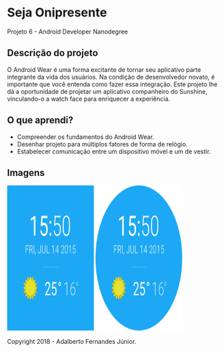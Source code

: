 # Seja Onipresente  #

Projeto 6 - Android Developer Nanodegree

## Descrição do projeto ##

O Android Wear é uma forma excitante de tornar seu aplicativo parte integrante da vida dos usuários. Na condição de desenvolvedor novato, é importante que você entenda como fazer essa integração. Este projeto lhe dá a oportunidade de projetar um aplicativo companheiro do Sunshine, vinculando-o a watch face para enriquecer a experiência.

## O que aprendi?
* Compreender os fundamentos do Android Wear.
* Desenhar projeto para múltiplos fatores de forma de relógio.
* Estabelecer comunicação entre um dispositivo móvel e um de vestir.

## Imagens ##
<img  src="https://raw.githubusercontent.com/adalbertofjr/Seja-Onipresente/master/app-images/preview_digital.png" width="203" height="339" />
<img  src="https://raw.githubusercontent.com/adalbertofjr/Seja-Onipresente/master/app-images/preview_digital_circular.png" width="203" height="339" />


Copyright 2018 - Adalberto Fernandes Júnior.